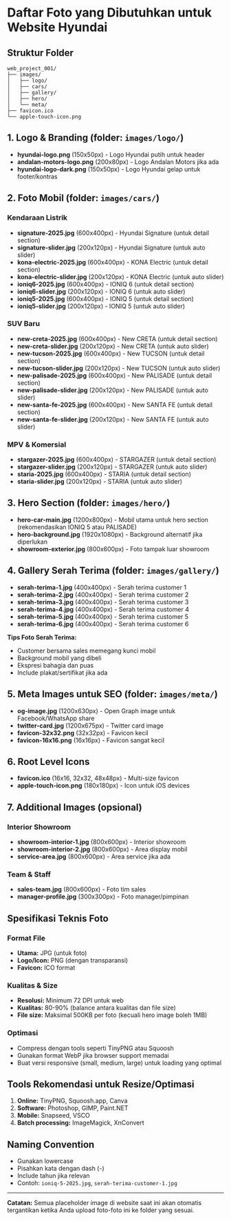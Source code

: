 # Daftar Foto yang Dibutuhkan untuk Website Hyundai

## Struktur Folder

```
web_project_001/
├── images/
│   ├── logo/
│   ├── cars/
│   ├── gallery/
│   ├── hero/
│   └── meta/
├── favicon.ico
└── apple-touch-icon.png
```

## 1. Logo & Branding (folder: `images/logo/`)

- **hyundai-logo.png** (150x50px) - Logo Hyundai putih untuk header
- **andalan-motors-logo.png** (200x80px) - Logo Andalan Motors jika ada
- **hyundai-logo-dark.png** (150x50px) - Logo Hyundai gelap untuk footer/kontras

## 2. Foto Mobil (folder: `images/cars/`)

### Kendaraan Listrik
- **signature-2025.jpg** (600x400px) - Hyundai Signature (untuk detail section)
- **signature-slider.jpg** (200x120px) - Hyundai Signature (untuk auto slider)
- **kona-electric-2025.jpg** (600x400px) - KONA Electric (untuk detail section)
- **kona-electric-slider.jpg** (200x120px) - KONA Electric (untuk auto slider)
- **ioniq6-2025.jpg** (600x400px) - IONIQ 6 (untuk detail section)
- **ioniq6-slider.jpg** (200x120px) - IONIQ 6 (untuk auto slider)
- **ioniq5-2025.jpg** (600x400px) - IONIQ 5 (untuk detail section)
- **ioniq5-slider.jpg** (200x120px) - IONIQ 5 (untuk auto slider)

### SUV Baru
- **new-creta-2025.jpg** (600x400px) - New CRETA (untuk detail section)
- **new-creta-slider.jpg** (200x120px) - New CRETA (untuk auto slider)
- **new-tucson-2025.jpg** (600x400px) - New TUCSON (untuk detail section)
- **new-tucson-slider.jpg** (200x120px) - New TUCSON (untuk auto slider)
- **new-palisade-2025.jpg** (600x400px) - New PALISADE (untuk detail section)
- **new-palisade-slider.jpg** (200x120px) - New PALISADE (untuk auto slider)
- **new-santa-fe-2025.jpg** (600x400px) - New SANTA FE (untuk detail section)
- **new-santa-fe-slider.jpg** (200x120px) - New SANTA FE (untuk auto slider)

### MPV & Komersial  
- **stargazer-2025.jpg** (600x400px) - STARGAZER (untuk detail section)
- **stargazer-slider.jpg** (200x120px) - STARGAZER (untuk auto slider)
- **staria-2025.jpg** (600x400px) - STARIA (untuk detail section)
- **staria-slider.jpg** (200x120px) - STARIA (untuk auto slider)

## 3. Hero Section (folder: `images/hero/`)

- **hero-car-main.jpg** (1200x800px) - Mobil utama untuk hero section (rekomendasikan IONIQ 5 atau PALISADE)
- **hero-background.jpg** (1920x1080px) - Background alternatif jika diperlukan
- **showroom-exterior.jpg** (800x600px) - Foto tampak luar showroom

## 4. Gallery Serah Terima (folder: `images/gallery/`)

- **serah-terima-1.jpg** (400x400px) - Serah terima customer 1
- **serah-terima-2.jpg** (400x400px) - Serah terima customer 2  
- **serah-terima-3.jpg** (400x400px) - Serah terima customer 3
- **serah-terima-4.jpg** (400x400px) - Serah terima customer 4
- **serah-terima-5.jpg** (400x400px) - Serah terima customer 5
- **serah-terima-6.jpg** (400x400px) - Serah terima customer 6

**Tips Foto Serah Terima:**
- Customer bersama sales memegang kunci mobil
- Background mobil yang dibeli
- Ekspresi bahagia dan puas
- Include plakat/sertifikat jika ada

## 5. Meta Images untuk SEO (folder: `images/meta/`)

- **og-image.jpg** (1200x630px) - Open Graph image untuk Facebook/WhatsApp share
- **twitter-card.jpg** (1200x675px) - Twitter card image
- **favicon-32x32.png** (32x32px) - Favicon kecil
- **favicon-16x16.png** (16x16px) - Favicon sangat kecil

## 6. Root Level Icons

- **favicon.ico** (16x16, 32x32, 48x48px) - Multi-size favicon
- **apple-touch-icon.png** (180x180px) - Icon untuk iOS devices

## 7. Additional Images (opsional)

### Interior Showroom
- **showroom-interior-1.jpg** (800x600px) - Interior showroom
- **showroom-interior-2.jpg** (800x600px) - Area display mobil
- **service-area.jpg** (800x600px) - Area service jika ada

### Team & Staff  
- **sales-team.jpg** (800x600px) - Foto tim sales
- **manager-profile.jpg** (300x300px) - Foto manager/pimpinan

## Spesifikasi Teknis Foto

### Format File
- **Utama:** JPG (untuk foto)
- **Logo/Icon:** PNG (dengan transparansi)
- **Favicon:** ICO format

### Kualitas & Size
- **Resolusi:** Minimum 72 DPI untuk web
- **Kualitas:** 80-90% (balance antara kualitas dan file size)
- **File size:** Maksimal 500KB per foto (kecuali hero image boleh 1MB)

### Optimasi
- Compress dengan tools seperti TinyPNG atau Squoosh
- Gunakan format WebP jika browser support memadai
- Buat versi responsive (small, medium, large) untuk loading yang optimal

## Tools Rekomendasi untuk Resize/Optimasi

1. **Online:** TinyPNG, Squoosh.app, Canva
2. **Software:** Photoshop, GIMP, Paint.NET
3. **Mobile:** Snapseed, VSCO
4. **Batch processing:** ImageMagick, XnConvert

## Naming Convention

- Gunakan lowercase
- Pisahkan kata dengan dash (-)  
- Include tahun jika relevan
- Contoh: `ioniq-5-2025.jpg`, `serah-terima-customer-1.jpg`

---

**Catatan:** Semua placeholder image di website saat ini akan otomatis tergantikan ketika Anda upload foto-foto ini ke folder yang sesuai.